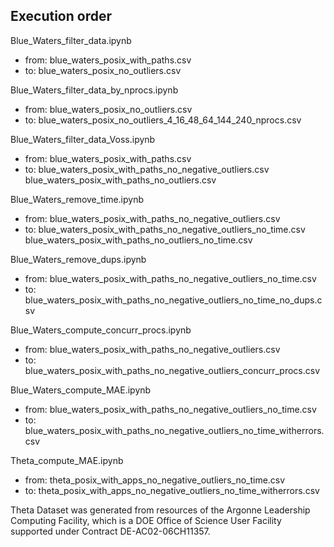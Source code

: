 ## Execution order

Blue_Waters_filter_data.ipynb
- from: blue_waters_posix_with_paths.csv
- to:   blue_waters_posix_no_outliers.csv

Blue_Waters_filter_data_by_nprocs.ipynb
- from: blue_waters_posix_no_outliers.csv
- to:   blue_waters_posix_no_outliers_4_16_48_64_144_240_nprocs.csv

Blue_Waters_filter_data_Voss.ipynb
- from: blue_waters_posix_with_paths.csv
- to:   blue_waters_posix_with_paths_no_negative_outliers.csv
        blue_waters_posix_with_paths_no_outliers.csv

Blue_Waters_remove_time.ipynb
- from: blue_waters_posix_with_paths_no_negative_outliers.csv
-   to: blue_waters_posix_with_paths_no_negative_outliers_no_time.csv
        blue_waters_posix_with_paths_no_outliers_no_time.csv

Blue_Waters_remove_dups.ipynb
- from: blue_waters_posix_with_paths_no_negative_outliers_no_time.csv
- to:   blue_waters_posix_with_paths_no_negative_outliers_no_time_no_dups.csv

Blue_Waters_compute_concurr_procs.ipynb
- from: blue_waters_posix_with_paths_no_negative_outliers.csv
-   to: blue_waters_posix_with_paths_no_negative_outliers_concurr_procs.csv

Blue_Waters_compute_MAE.ipynb
- from: blue_waters_posix_with_paths_no_negative_outliers_no_time.csv
-   to: blue_waters_posix_with_paths_no_negative_outliers_no_time_witherrors.csv

Theta_compute_MAE.ipynb
- from: theta_posix_with_apps_no_negative_outliers_no_time.csv
-   to: theta_posix_with_apps_no_negative_outliers_no_time_witherrors.csv


Theta Dataset was generated from resources of the Argonne Leadership Computing Facility, which is a DOE Office of Science User Facility supported under Contract DE-AC02-06CH11357.